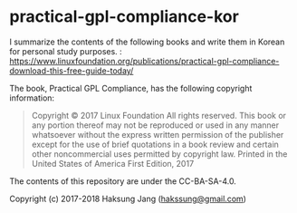 # practical-gpl-compliance-kor

I summarize the contents of the following books and write them in Korean for personal study purposes. : https://www.linuxfoundation.org/publications/practical-gpl-compliance-download-this-free-guide-today/

The book, Practical GPL Compliance, has the following copyright information: 
> Copyright © 2017 Linux Foundation
> All rights reserved. This book or any portion thereof may not be reproduced or
> used in any manner whatsoever without the express written permission of the
> publisher except for the use of brief quotations in a book review and certain
> other noncommercial uses permitted by copyright law.
> Printed in the United States of America
> First Edition, 2017

The contents of this repository are under the CC-BA-SA-4.0.

Copyright (c) 2017-2018 Haksung Jang (hakssung@gmail.com) 
